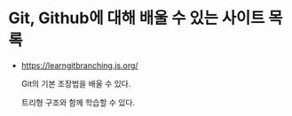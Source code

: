 # Git, Github에 대해 배울 수 있는 사이트 목록



- https://learngitbranching.js.org/

  Git의 기본 조장법을 배울 수 있다.

  트리형 구조와 함께 학습할 수 있다.
